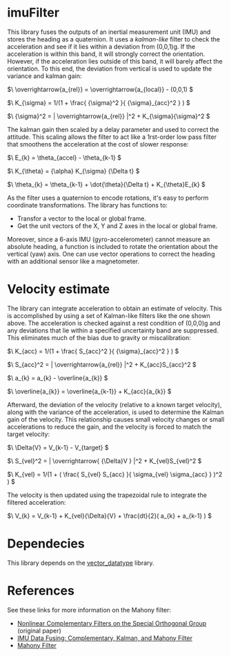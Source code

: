 # imuFilter
This library fuses the outputs of an inertial measurement unit (IMU) and stores the heading as a quaternion. It uses a _kalman-like_ filter to check the acceleration and see if it lies within a deviation from (0,0,1)g. If the acceleration is within this band, it will strongly correct the orientation. However, if the acceleration lies outside of this band, it will barely affect the orientation. To this end, the deviation from vertical is used to update the variance and kalman gain: 

$\ \overrightarrow{a_{rel}} = \overrightarrow{a_{local}} - (0,0,1) $

$\ K_{\sigma} = 1/(1 + \frac{ {\sigma}^2 }{ {\sigma}_{acc}^2 } ) $

$\ {\sigma}^2 = | \overrightarrow{a_{rel}} |^2 + K_{\sigma}{\sigma}^2 $ 

The kalman gain then scaled by a delay parameter and used to correct the attitude. This scaling allows the filter to act like a 1rst-order low pass filter that smoothens the acceleration at the cost of slower response: 

$\ E_{k} = \theta_{accel} - \theta_{k-1} $

$\ K_{\theta} = {\alpha} K_{\sigma} {\Delta t} $

$\ \theta_{k} = \theta_{k-1} + \dot{\theta}{\Delta t} + K_{\theta}E_{k} $

As the filter uses a quaternion to encode rotations, it's easy to perform coordinate transformations. The library has functions to:
- Transfor a vector to the local or global frame.
- Get the unit vectors of the X, Y and Z axes in the local or global frame.

Moreover, since a 6-axis IMU (gyro-accelerometer) cannot measure an absolute heading, a function is included to rotate the orientation about the vertical (yaw) axis. One can use vector operations to correct the heading with an additional sensor like a magnetometer.

# Velocity estimate
The library can integrate acceleration to obtain an estimate of velocity. This is accomplished by using a set of Kalman-like filters like the one shown above. The acceleration is checked against a rest condition of (0,0,0)g and any deviations that lie within a specified uncertainty band are suppressed. This eliminates much of the bias due to gravity or miscalibration:

$\ K_{acc} = 1/(1 + \frac{ S_{acc}^2 }{ {\sigma}_{acc}^2 } ) $

$\ S_{acc}^2 = | \overrightarrow{a_{rel}} |^2 + K_{acc}S_{acc}^2 $ 

$\ a_{k} = a_{k} - \overline{a_{k}} $

$\ \overline{a_{k}} = \overline{a_{k-1}} + K_{acc}{a_{k}} $

Afterward, the deviation of the velocity (relative to a known target velocity), along with the variance of the acceleration, is used to determine the Kalman gain of the velocity. This relationship causes small velocity changes or small accelerations to reduce the gain, and the velocity is forced to match the target velocity:  

$\ \Delta{V} = V_{k-1} - V_{target} $

$\ S_{vel}^2 = | \overrightarrow{ {\Delta}V } |^2 + K_{vel}S_{vel}^2 $ 

$\ K_{vel} = 1/(1 + ( \frac{ S_{vel} S_{acc} }{ \sigma_{vel} \sigma_{acc} } )^2 ) $

The velocity is then updated using the trapezoidal rule to integrate the filtered acceleration:

$\ V_{k} = V_{k-1} + K_{vel}{\Delta}{V} + \frac{dt}{2}( a_{k} + a_{k-1} ) $

# Dependecies
This library depends on the [vector_datatype](https://github.com/RCmags/vector_datatype) library.

# References
See these links for more information on the Mahony filter:
- [Nonlinear Complementary Filters on the Special
Orthogonal Group](https://hal.archives-ouvertes.fr/hal-00488376/document) (original paper)
- [IMU Data Fusing: Complementary, Kalman, and Mahony Filter](http://www.olliw.eu/2013/imu-data-fusing/#chapter23)
- [Mahony Filter](https://nitinjsanket.github.io/tutorials/attitudeest/mahony)
